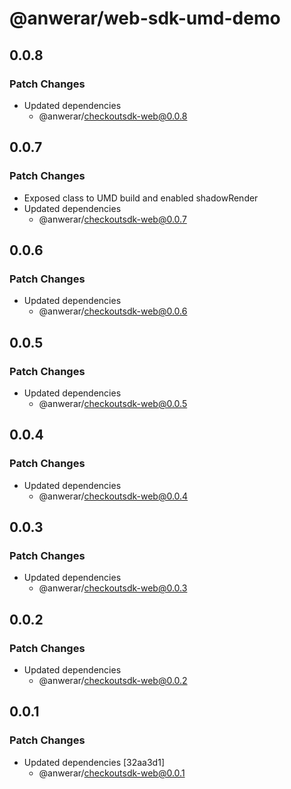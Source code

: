 # @anwerar/web-sdk-umd-demo

## 0.0.8

### Patch Changes

-   Updated dependencies
    -   @anwerar/checkoutsdk-web@0.0.8

## 0.0.7

### Patch Changes

-   Exposed class to UMD build and enabled shadowRender
-   Updated dependencies
    -   @anwerar/checkoutsdk-web@0.0.7

## 0.0.6

### Patch Changes

-   Updated dependencies
    -   @anwerar/checkoutsdk-web@0.0.6

## 0.0.5

### Patch Changes

-   Updated dependencies
    -   @anwerar/checkoutsdk-web@0.0.5

## 0.0.4

### Patch Changes

-   Updated dependencies
    -   @anwerar/checkoutsdk-web@0.0.4

## 0.0.3

### Patch Changes

-   Updated dependencies
    -   @anwerar/checkoutsdk-web@0.0.3

## 0.0.2

### Patch Changes

-   Updated dependencies
    -   @anwerar/checkoutsdk-web@0.0.2

## 0.0.1

### Patch Changes

-   Updated dependencies [32aa3d1]
    -   @anwerar/checkoutsdk-web@0.0.1
